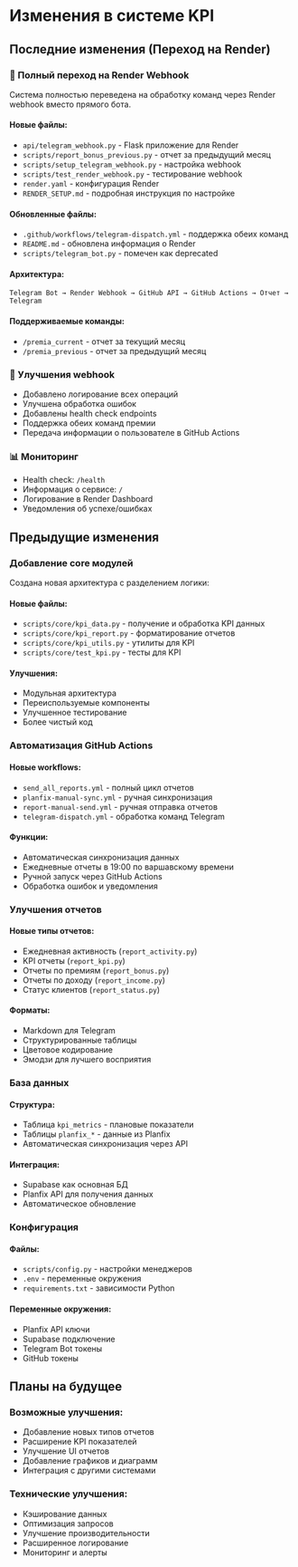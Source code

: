 # Изменения в системе KPI

## Последние изменения (Переход на Render)

### 🚀 Полный переход на Render Webhook

Система полностью переведена на обработку команд через Render webhook вместо прямого бота.

#### Новые файлы:
- `api/telegram_webhook.py` - Flask приложение для Render
- `scripts/report_bonus_previous.py` - отчет за предыдущий месяц
- `scripts/setup_telegram_webhook.py` - настройка webhook
- `scripts/test_render_webhook.py` - тестирование webhook
- `render.yaml` - конфигурация Render
- `RENDER_SETUP.md` - подробная инструкция по настройке

#### Обновленные файлы:
- `.github/workflows/telegram-dispatch.yml` - поддержка обеих команд
- `README.md` - обновлена информация о Render
- `scripts/telegram_bot.py` - помечен как deprecated

#### Архитектура:
```
Telegram Bot → Render Webhook → GitHub API → GitHub Actions → Отчет → Telegram
```

#### Поддерживаемые команды:
- `/premia_current` - отчет за текущий месяц
- `/premia_previous` - отчет за предыдущий месяц

### 🔧 Улучшения webhook

- Добавлено логирование всех операций
- Улучшена обработка ошибок
- Добавлены health check endpoints
- Поддержка обеих команд премии
- Передача информации о пользователе в GitHub Actions

### 📊 Мониторинг

- Health check: `/health`
- Информация о сервисе: `/`
- Логирование в Render Dashboard
- Уведомления об успехе/ошибках

## Предыдущие изменения

### Добавление core модулей

Создана новая архитектура с разделением логики:

#### Новые файлы:
- `scripts/core/kpi_data.py` - получение и обработка KPI данных
- `scripts/core/kpi_report.py` - форматирование отчетов
- `scripts/core/kpi_utils.py` - утилиты для KPI
- `scripts/core/test_kpi.py` - тесты для KPI

#### Улучшения:
- Модульная архитектура
- Переиспользуемые компоненты
- Улучшенное тестирование
- Более чистый код

### Автоматизация GitHub Actions

#### Новые workflows:
- `send_all_reports.yml` - полный цикл отчетов
- `planfix-manual-sync.yml` - ручная синхронизация
- `report-manual-send.yml` - ручная отправка отчетов
- `telegram-dispatch.yml` - обработка команд Telegram

#### Функции:
- Автоматическая синхронизация данных
- Ежедневные отчеты в 19:00 по варшавскому времени
- Ручной запуск через GitHub Actions
- Обработка ошибок и уведомления

### Улучшения отчетов

#### Новые типы отчетов:
- Ежедневная активность (`report_activity.py`)
- KPI отчеты (`report_kpi.py`)
- Отчеты по премиям (`report_bonus.py`)
- Отчеты по доходу (`report_income.py`)
- Статус клиентов (`report_status.py`)

#### Форматы:
- Markdown для Telegram
- Структурированные таблицы
- Цветовое кодирование
- Эмодзи для лучшего восприятия

### База данных

#### Структура:
- Таблица `kpi_metrics` - плановые показатели
- Таблицы `planfix_*` - данные из Planfix
- Автоматическая синхронизация через API

#### Интеграция:
- Supabase как основная БД
- Planfix API для получения данных
- Автоматическое обновление

### Конфигурация

#### Файлы:
- `scripts/config.py` - настройки менеджеров
- `.env` - переменные окружения
- `requirements.txt` - зависимости Python

#### Переменные окружения:
- Planfix API ключи
- Supabase подключение
- Telegram Bot токены
- GitHub токены

## Планы на будущее

### Возможные улучшения:
- Добавление новых типов отчетов
- Расширение KPI показателей
- Улучшение UI отчетов
- Добавление графиков и диаграмм
- Интеграция с другими системами

### Технические улучшения:
- Кэширование данных
- Оптимизация запросов
- Улучшение производительности
- Расширенное логирование
- Мониторинг и алерты 